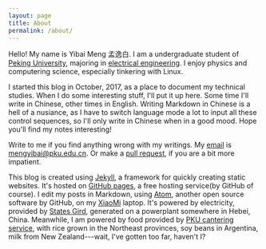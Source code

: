 ```yaml
---
layout: page
title: About
permalink: /about/
---
```

Hello! My name is Yibai Meng 孟逸白. I am a undergraduate student of [Peking University](www.pku.edu.cn), majoring in [electrical engineering](eecs.pku.edu.cn). I enjoy physics and computering science, especially tinkering with Linux.

I started this blog in October, 2017, as a place to document my technical studies. When I do some interesting stuff, I'll put it up here. Some time I'll write in Chinese, other times in English. Writing Markdown in Chinese is a hell of a nusiance, as I have to switch language mode a lot to input all these control sequences, so I'll only write in Chinese when in a good mood. Hope you'll find my notes interesting!

Write to me if you find anything wrong with my writings. My [email](mailto:mengyibai@pku.edu.cn) is mengyibai@pku.edu.cn. Or make a [pull request](https://github.com/YibaiMeng/yibaimeng.github.io), if you are a bit more impatient.

This blog is created using [Jekyll](https://jekyllrb.com), a framework for quickly creating static websites. It's hosted on [GitHub pages](https://pages.github.com), a free hosting service(by GitHub of course). I edit my posts in Markdown, using [Atom](https://atom.io), another open source software by GitHub, on my [XiaoMi](https://www.mi.com) laptop. It's powered by electricity, provided by [States Gird](http://www.sgcc.com.cn/), generated on a powerplant somewhere in Hebei, China. Meanwhile, I am powered by food provided by [PKU cantering service](http://cyzx.pku.edu.cn/tzgg/48971.htm), with rice grown in the Northeast provinces, soy beans in Argentina, milk from New Zealand---wait, I've gotten too far, haven't I? 
